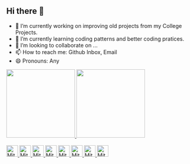 ## Hi there 👋

- 🔭 I’m currently working on improving old projects from my College Projects.
- 🌱 I’m currently learning coding patterns and better coding pratices.
- 👯 I’m looking to collaborate on ...
- 📫 How to reach me: Github Inbox, Email
- 😄 Pronouns: Any

<div>
  <a href = "https://beacons.ai/Mitsune-e">
    <img height="180em" src="https://github-readme-stats.vercel.app/api?username=Mitsune-e&show_icons=true&theme=dracula&include_all_commits=true&count_private=true"/>
    <img height="180em" src="https://github-readme-stats.vercel.app/api/top-langs/?username=Mitsune-e&layout=compact&langs_count=16&theme=dracula"/>
</div>

<div style="display: inline_block"><br>
<img alt="Mitsune-C#" height="30" widht="40" src="https://cdn.jsdelivr.net/gh/devicons/devicon@latest/icons/csharp/csharp-original.svg"/>
<img alt="Mitsune-JS" height="30" widht="40" src="https://cdn.jsdelivr.net/gh/devicons/devicon@latest/icons/javascript/javascript-original.svg"/>
<img alt="Mitsune-React" height="30" widht="40" src="https://cdn.jsdelivr.net/gh/devicons/devicon@latest/icons/react/react-original.svg"/>
<img alt="Mitsune-Py" height="30" widht="40" src="https://cdn.jsdelivr.net/gh/devicons/devicon@latest/icons/python/python-original.svg"/>
<img alt="Mitsune-Sql" height="30" widht="40" src="https://cdn.jsdelivr.net/gh/devicons/devicon@latest/icons/azuresqldatabase/azuresqldatabase-original.svg"/>
<img alt="Mitsune-Azure" height="30" widht="40" src="https://cdn.jsdelivr.net/gh/devicons/devicon@latest/icons/azure/azure-original.svg"/>
<img alt="Mitsune-Firebase" height="30" widht="40" src="https://cdn.jsdelivr.net/gh/devicons/devicon@latest/icons/firebase/firebase-original.svg"/>
<img alt="Mitsune-Firebase" height="30" widht="40" src="https://cdn.jsdelivr.net/gh/devicons/devicon@latest/icons/flutter/flutter-original.svg"/>
</div>
